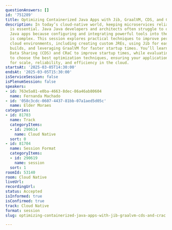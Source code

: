```yaml
---
questionAnswers: []
id: '751289'
title: Optimizing Containerized Java Apps with Jib, GraalVM, CDS, and CRaC
description: In today’s cloud-native world, keeping microservices reliable and scalable
  is essential. Java Java developers and architects often struggle to optimize containerized
  Java apps because configuring and integrating powerful tools into their build processes
  is complex. This session explores practical techniques to improve performance in
  cloud environments, including creating custom JREs, using Jib for easier container
  builds, and leveraging GraalVM for faster startup times. You’ll learn to use Class
  Data Sharing (CDS) and CRaC to improve startup times, while evaluating trade-offs
  to choose the best optimization techniques, ensuring your applications are optimized
  for scale, reliability, and efficiency in the cloud.
startsAt: '2025-03-05T14:30:00'
endsAt: '2025-03-05T15:30:00'
isServiceSession: false
isPlenumSession: false
speakers:
- id: 763e5a81-e0ba-4663-8dec-86a46ab80604
  name: Fernanda Machado
- id: '058c3cdc-0607-4437-81bb-07a1aed5d05c'
  name: Elder Moraes
categories:
- id: 81703
  name: Track
  categoryItems:
  - id: 290614
    name: Cloud Native
  sort: 0
- id: 81704
  name: Session Format
  categoryItems:
  - id: 290619
    name: session
  sort: 1
roomId: 53140
room: Cloud Native
liveUrl:
recordingUrl:
status: Accepted
isInformed: true
isConfirmed: true
track: Cloud Native
format: session
slug: optimizing-containerized-java-apps-with-jib-graalvm-cds-and-crac

---
```

